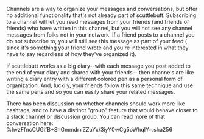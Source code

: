 Channels are a way to organize your messages and conversations, but offer no additional functionality that's not already part of scuttlebutt.  Subscribing to a channel will let you read messages from your friends (and friends of friends) who have written in this channel, but you will not see any channel messages from folks not in your network.  If a friend posts to a channel you do not subscribe to, you will still see this message as part of your feed ( since it's something your friend wrote and you're interested in what they have to say regardless of how they've organized it).

If scuttlebutt works as a big diary--with each message you post added to the end of your diary and shared with your friends-- then channels are like writing a diary entry with a different colored pen  as a personal form of organization.  And, luckily, your friends follow this same technique and use the same pens and so you can easily share your related messages.

There has been discussion on whether channels should work more like hashtags, and to have a distinct "group" feature that would behave closer to a slack channel or discussion group.  You can read more of that conversation here: %hvzFfncCUGifB+ShGmmdr+ZZuYx/3iyY0wCg5oWhqlY=.sha256
